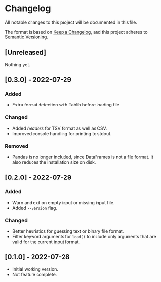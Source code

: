# Changelog

All notable changes to this project will be documented in this file.

The format is based on [Keep a Changelog](https://keepachangelog.com),
and this project adheres to [Semantic Versioning](https://semver.org).

## [Unreleased]

Nothing yet.

## [0.3.0] - 2022-07-29

### Added

* Extra format detection with Tablib before loading file.

### Changed

* Added *headers* for TSV format as well as CSV.
* Improved console handling for printing to stdout.

### Removed

* Pandas is no longer included, since DataFrames is not a file format.
  It also reduces the installation size on disk.

## [0.2.0] - 2022-07-29

### Added

* Warn and exit on empty input or missing input file.
* Added `--version` flag.

### Changed

* Better heuristics for guessing text or binary file format.
* Filter keyword arguments for `load()` to include only arguments that are valid
  for the current input format.

## [0.1.0] - 2022-07-28

* Initial working version.
* Not feature complete.
